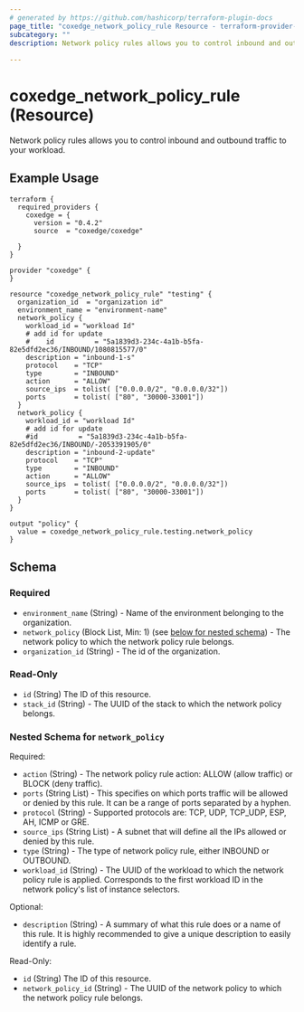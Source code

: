 ```yaml
---
# generated by https://github.com/hashicorp/terraform-plugin-docs
page_title: "coxedge_network_policy_rule Resource - terraform-provider-coxedge"
subcategory: ""
description: Network policy rules allows you to control inbound and outbound traffic to your workload.
  
---
```


# coxedge_network_policy_rule (Resource)
Network policy rules allows you to control inbound and outbound traffic to your workload.

Example Usage
---
```
terraform {
  required_providers {
    coxedge = {
      version = "0.4.2"
      source  = "coxedge/coxedge"
    
  }
}

provider "coxedge" {
}

resource "coxedge_network_policy_rule" "testing" {
  organization_id  = "organization id"
  environment_name = "environment-name"
  network_policy {
    workload_id = "workload Id"
    # add id for update
    #    id          = "5a1839d3-234c-4a1b-b5fa-82e5dfd2ec36/INBOUND/1080815577/0"
    description = "inbound-1-s"
    protocol    = "TCP"
    type        = "INBOUND"
    action      = "ALLOW"
    source_ips  = tolist( ["0.0.0.0/2", "0.0.0.0/32"])
    ports       = tolist( ["80", "30000-33001"])
  }
  network_policy {
    workload_id = "workload Id"
    # add id for update
    #id          = "5a1839d3-234c-4a1b-b5fa-82e5dfd2ec36/INBOUND/-2053391905/0"
    description = "inbound-2-update"
    protocol    = "TCP"
    type        = "INBOUND"
    action      = "ALLOW"
    source_ips  = tolist( ["0.0.0.0/2", "0.0.0.0/32"])
    ports       = tolist( ["80", "30000-33001"])
  }
}

output "policy" {
  value = coxedge_network_policy_rule.testing.network_policy
}
```


<!-- schema generated by tfplugindocs -->
## Schema

### Required

- `environment_name` (String) - Name of the environment belonging to the organization.
- `network_policy` (Block List, Min: 1) (see [below for nested schema](#nestedblock--network_policy)) - The network policy to which the network policy rule belongs.
- `organization_id` (String) - The id of the organization.

### Read-Only

- `id` (String) The ID of this resource.
- `stack_id` (String) - The UUID of the stack to which the network policy belongs.

<a id="nestedblock--network_policy"></a>
### Nested Schema for `network_policy`

Required:

- `action` (String) - The network policy rule action: ALLOW (allow traffic) or BLOCK (deny traffic).
- `ports` (String List) - This specifies on which ports traffic will be allowed or denied by this rule. It can be a range of ports separated by a hyphen.
- `protocol` (String) - Supported protocols are: TCP, UDP, TCP_UDP, ESP, AH, ICMP or GRE.
- `source_ips` (String List) - A subnet that will define all the IPs allowed or denied by this rule.
- `type` (String) - The type of network policy rule, either INBOUND or OUTBOUND.
- `workload_id` (String) - The UUID of the workload to which the network policy rule is applied. Corresponds to the first workload ID in the network policy's list of instance selectors.

Optional:

- `description` (String) - A summary of what this rule does or a name of this rule. It is highly recommended to give a unique description to easily identify a rule.

Read-Only:

- `id` (String) The ID of this resource.
- `network_policy_id` (String) - The UUID of the network policy to which the network policy rule belongs.


